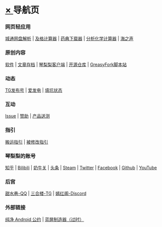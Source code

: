 # [× ][] 导航页

### 网页轻应用
[城通网盘解析](https://qinlili.bid/redirect.html?target=https://ctfile.qinlili.bid) | [及格计算器](https://qinlili.bid/redirect.html?target=https://60.qinlili.bid) | [药典下载器](https://qinlili.bid/redirect.html?target=https://drug.qinlili.bid) | [分析化学计算器](https://qinlili.bid/redirect.html?target=https://acc.qinlili.bid) | [海之声](https://qinlili.bid/redirect.html?target=https://voicesea.qinlili.bid) 
 
### 原创内容  
[软件][] | [文章存档][] | [琴梨梨客户端][] | [开源仓库][] | [GreasyFork脚本站](https://qinlili.bid/redirect.html?target=https://greasyfork.org/zh-CN/users/455225-qinlili23333)  
  
### 动态  
[TG发布号][] | [爱发电][] | [填坑状态][]  
  
### 互动  
[Issue][] | [赞助][] | [产品送测][]  
  
### 指引  
[搬运指引][] | [被修改指引][]  
  
### 琴梨梨的账号  
[知乎][] | [Bilibili](https://qinlili.bid/redirect.html?target=https://space.bilibili.com/3884200) | [奶牛关][] | [头条][] | [Steam][] | [Twitter][] | [Facebook][] | [Github][] | [YouTube](https://qinlili.bid/redirect.html?target=https://www.youtube.com/channel/UCMIr4i7C69O3yfzkVsDD8EQ)  
  
### 后宫  
[甜水巷-QQ][] | [三合楼-TG][] | [嫣红阁-Discord][]
  
### 外部链接  
[纯净 Android 公约][] | [蓝屏制造器（过时）](https://qinlili.bid/redirect.html?target=https://bsod.qinlili.bid)  




[× ]: README.md
[软件]: https://qinlili.bid/redirect.html?target=https://github.com/qinlili23333/QinliliArticles/releases/
[文章存档]: ArticleSave/list.md
[赞助]: Support/README.md
[TG发布号]: https://qinlili.bid/redirect.html?target=https://t.me/qinlilibeta
[纯净 Android 公约]: https://qinlili.bid/redirect.html?target=https://pure.qinlili.bid
[琴梨梨客户端]: https://qinlili.bid/redirect.html?target=https://github.com/qinlili23333/QinliliArticles/releases/tag/QinliliClient
[爱发电]: https://qinlili.bid/redirect.html?target=https://afdian.net/@qinliliAPP
[Issue]: https://qinlili.bid/redirect.html?target=https://github.com/qinlili23333/QinliliArticles/issues
[填坑状态]: https://qinlili.bid/redirect.html?target=https://github.com/qinlili23333/QinliliArticles/projects/
[搬运指引]: Copyright/Guide.md
[开源仓库]: Repo.md
[被修改指引]: Copyright/MyAppIsChanged.md
[知乎]: https://qinlili.bid/redirect.html?target=https://www.zhihu.com/people/qinlili233/
[简书]: ArticleSave/jianshuRedirect.md
[奶牛关]: https://qinlili.bid/redirect.html?target=https://cowlevel.net/people/qinlili
[Steam]: https://qinlili.bid/redirect.html?target=https://steamcommunity.com/id/QINLILI/
[甜水巷-QQ]: https://qinlili.bid/redirect.html?target=https://qm.qq.com/cgi-bin/qm/qr?k=f_Nc6Gt0n-jBMNCjpopNJf6-mnoRLY5x
[三合楼-TG]: https://qinlili.bid/redirect.html?target=https://t.me/sanhelou
[嫣红阁-Discord]: https://qinlili.bid/redirect.html?target=https://discord.gg/n8EwMFn
[Twitter]: https://qinlili.bid/redirect.html?target=https://twitter.com/real_qinlili
[Facebook]: https://qinlili.bid/redirect.html?target=https://www.facebook.com/qinlili233
[Github]: https://qinlili.bid/redirect.html?target=https://github.com/qinlili23333
[产品送测]: SendTest.md
[头条]: https://qinlili.bid/redirect.html?target=https://profile.zjurl.cn/rogue/ugc/profile/?version_code=741&version_name=70401&user_id=2312987569569239&media_id=1660686012678147&request_source=1&active_tab=dongtai&device_id=65&app_name=news_article

<link rel="preload" href="https://qinlili.bid/redirect.html" >
